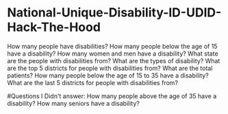 # National-Unique-Disability-ID-UDID-Hack-The-Hood
How many people have disabilities?
How many people below the age of 15 have a disability?
How many women and men have a disability?
What state are the people with disabilities from?
What are the types of disability?
What are the top 5 districts for people with disabilities from?
What are the total patients?
How many people below the age of 15 to 35 have a disability?
What are the last 5 districts for people with disabilities from?


#Questions I Didn't answer:
How many people above the age of 35 have a disability?
How many seniors have a disability?
